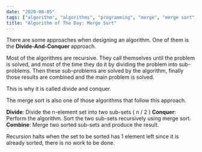 ```yaml
---
date: "2020-08-05"
tags: ["algorithm", "algorithms", "programming", "merge", "merge sort", "sort"]
title: "Algorithm of The Day: Merge Sort"
---
```


There are some approaches when designing an algorithm.
One of them is the **Divide-And-Conquer** approach.

Most of the algorithms are recursive.
They call themselves until the problem is solved, and most of the time they do it by dividing the problem into sub-problems.
Then these sub-problems are solved by the algorithm, finally those results are combined and the main problem is solved.

This is why it is called divide and conquer.

The merge sort is also one of those algorithms that follow this approach.

**Divide**: Divide the n-element set into two sub-sets ( n / 2 )
**Conquer**: Perform the algorithm. Sort the two sub-sets recursively using merge sort.
**Combine**: Merge two sorted sub-sets and produce the result.

Recursion halts when the set to be sorted has 1 element left since it is already sorted, there is no work to be done.